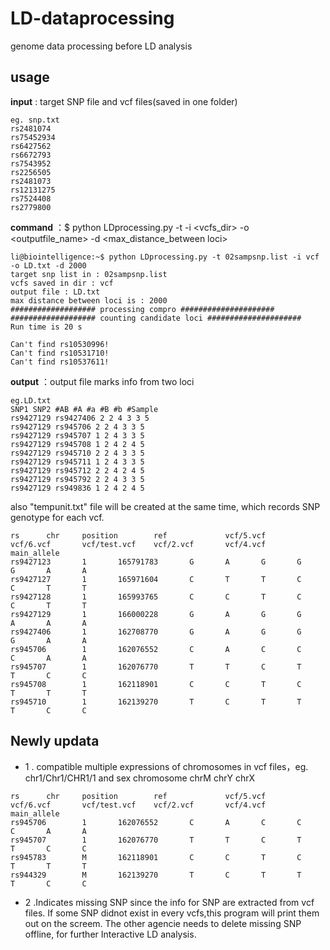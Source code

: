 # LD-dataprocessing
genome data processing before LD analysis

 ## usage ##
**input** : target SNP file and vcf files(saved in one folder)
```
eg. snp.txt
rs2481074
rs75452934
rs6427562
rs6672793
rs7543952
rs2256505
rs2481073
rs12131275
rs7524408
rs2779800
```



**command** ：$ python LDprocessing.py -t <targetsnp> -i <vcfs_dir> -o <outputfile_name> -d <max_distance_between loci>
```
li@biointelligence:~$ python LDprocessing.py -t 02sampsnp.list -i vcf -o LD.txt -d 2000
target snp list in : 02sampsnp.list
vcfs saved in dir : vcf
output file : LD.txt
max distance between loci is : 2000
################### processing compro #####################
################### counting candidate loci #####################
Run time is 20 s

Can't find rs10530996!
Can't find rs10531710!
Can't find rs10537611!
```



**output** ：output file marks info from two loci
 ```
 eg.LD.txt
SNP1 SNP2 #AB #A #a #B #b #Sample
rs9427129 rs9427406 2 2 4 3 3 5
rs9427129 rs945706 2 2 4 3 3 5
rs9427129 rs945707 1 2 4 3 3 5
rs9427129 rs945708 1 2 4 2 4 5
rs9427129 rs945710 2 2 4 3 3 5
rs9427129 rs945711 1 2 4 3 3 5
rs9427129 rs945712 2 2 4 2 4 5
rs9427129 rs945792 2 2 4 3 3 5
rs9427129 rs949836 1 2 4 2 4 5
```

also "tempunit.txt" file will be created at the same time, which records SNP genotype for each vcf.
```
rs      chr     position        ref             vcf/5.vcf       vcf/6.vcf       vcf/test.vcf    vcf/2.vcf       vcf/4.vcf       main_allele
rs9427123       1       165791783       G       A       G       G       G       A       A
rs9427127       1       165971604       C       T       T       C       C       T       T
rs9427128       1       165993765       C       C       T       C       C       T       T
rs9427129       1       166000228       G       A       G       G       A       A       A
rs9427406       1       162708770       G       A       G       G       G       A       A
rs945706        1       162076552       C       A       C       C       C       A       A
rs945707        1       162076770       T       T       C       T       T       C       C
rs945708        1       162118901       C       C       T       C       T       T       T
rs945710        1       162139270       T       C       T       T       T       C       C

```


## Newly updata ##
- 1 . compatible multiple expressions of chromosomes in vcf files，eg. chr1/Chr1/CHR1/1 and sex chromosome chrM chrY chrX
```
rs      chr     position        ref             vcf/5.vcf       vcf/6.vcf       vcf/test.vcf    vcf/2.vcf       vcf/4.vcf       main_allele
rs945706        1       162076552       C       A       C       C       C       A       A
rs945707        1       162076770       T       T       C       T       T       C       C
rs945783        M       162118901       C       C       T       C       T       T       T
rs944329        M       162139270       T       C       T       T       T       C       C

```

- 2 .Indicates missing SNP
since the info for SNP are extracted from vcf files. If some SNP didnot exist in every vcfs,this program will print them out on the screem. The other agencie needs to delete missing SNP offline, for further Interactive LD analysis.


